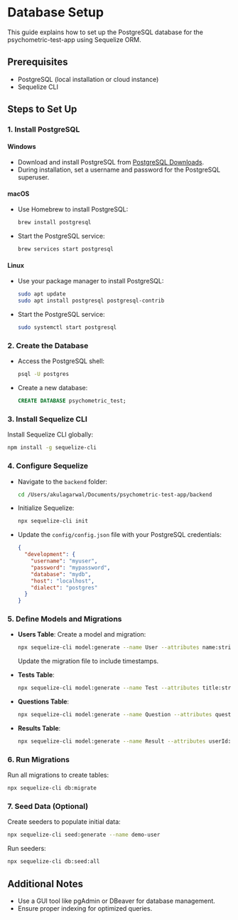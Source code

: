 # Database Setup

This guide explains how to set up the PostgreSQL database for the psychometric-test-app using Sequelize ORM.

## Prerequisites

- PostgreSQL (local installation or cloud instance)
- Sequelize CLI

## Steps to Set Up

### 1. Install PostgreSQL

#### Windows
- Download and install PostgreSQL from [PostgreSQL Downloads](https://www.postgresql.org/download/).
- During installation, set a username and password for the PostgreSQL superuser.

#### macOS
- Use Homebrew to install PostgreSQL:
  ```bash
  brew install postgresql
  ```
- Start the PostgreSQL service:
  ```bash
  brew services start postgresql
  ```

#### Linux
- Use your package manager to install PostgreSQL:
  ```bash
  sudo apt update
  sudo apt install postgresql postgresql-contrib
  ```
- Start the PostgreSQL service:
  ```bash
  sudo systemctl start postgresql
  ```

### 2. Create the Database
- Access the PostgreSQL shell:
  ```bash
  psql -U postgres
  ```
- Create a new database:
  ```sql
  CREATE DATABASE psychometric_test;
  ```

### 3. Install Sequelize CLI
Install Sequelize CLI globally:
```bash
npm install -g sequelize-cli
```

### 4. Configure Sequelize
- Navigate to the `backend` folder:
  ```bash
  cd /Users/akulagarwal/Documents/psychometric-test-app/backend
  ```
- Initialize Sequelize:
  ```bash
  npx sequelize-cli init
  ```
- Update the `config/config.json` file with your PostgreSQL credentials:
  ```json
  {
    "development": {
      "username": "myuser",
      "password": "mypassword",
      "database": "mydb",
      "host": "localhost",
      "dialect": "postgres"
    }
  }
  ```

### 5. Define Models and Migrations
- **Users Table**:
  Create a model and migration:
  ```bash
  npx sequelize-cli model:generate --name User --attributes name:string,email:string,password:string,role:string
  ```
  Update the migration file to include timestamps.

- **Tests Table**:
  ```bash
  npx sequelize-cli model:generate --name Test --attributes title:string,description:string
  ```

- **Questions Table**:
  ```bash
  npx sequelize-cli model:generate --name Question --attributes questionText:string,options:json,correctAnswer:string,testId:integer
  ```

- **Results Table**:
  ```bash
  npx sequelize-cli model:generate --name Result --attributes userId:integer,testId:integer,score:integer
  ```

### 6. Run Migrations
Run all migrations to create tables:
```bash
npx sequelize-cli db:migrate
```

### 7. Seed Data (Optional)
Create seeders to populate initial data:
```bash
npx sequelize-cli seed:generate --name demo-user
```
Run seeders:
```bash
npx sequelize-cli db:seed:all
```

## Additional Notes

- Use a GUI tool like pgAdmin or DBeaver for database management.
- Ensure proper indexing for optimized queries.
